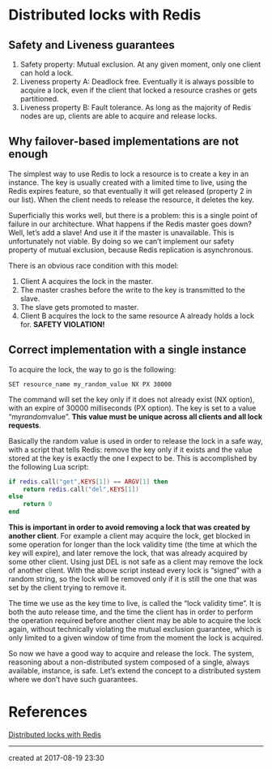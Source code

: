 # Distributed locks with Redis

## Safety and Liveness guarantees

1. Safety property: Mutual exclusion. At any given moment, only one client can hold a lock.
2. Liveness property A: Deadlock free. Eventually it is always possible to acquire a lock, even if the client that locked a resource crashes or gets partitioned.
3. Liveness property B: Fault tolerance. As long as the majority of Redis nodes are up, clients are able to acquire and release locks.



## Why failover-based implementations are not enough

The simplest way to use Redis to lock a resource is to create a key in an instance. The key is usually created with a limited time to live, using the Redis expires feature, so that eventually it will get released (property 2 in our list). When the client needs to release the resource, it deletes the key.

Superficially this works well, but there is a problem: this is a single point of failure in our architecture. What happens if the Redis master goes down? Well, let’s add a slave! And use it if the master is unavailable. This is unfortunately not viable. By doing so we can’t implement our safety property of mutual exclusion, because Redis replication is asynchronous.

There is an obvious race condition with this model:

1. Client A acquires the lock in the master.
2. The master crashes before the write to the key is transmitted to the slave.
3. The slave gets promoted to master.
4. Client B acquires the lock to the same resource A already holds a lock for. **SAFETY VIOLATION!**



## Correct implementation with a single instance

To acquire the lock, the way to go is the following:

```
SET resource_name my_random_value NX PX 30000
```

The command will set the key only if it does not already exist (NX option), with an expire of 30000 milliseconds (PX option). The key is set to a value “my*random*value”. **This value must be unique across all clients and all lock requests**.

Basically the random value is used in order to release the lock in a safe way, with a script that tells Redis: remove the key only if it exists and the value stored at the key is exactly the one I expect to be. This is accomplished by the following Lua script:

```lua
if redis.call("get",KEYS[1]) == ARGV[1] then
    return redis.call("del",KEYS[1])
else
    return 0
end
```

**This is important in order to avoid removing a lock that was created by another client**. For example a client may acquire the lock, get blocked in some operation for longer than the lock validity time (the time at which the key will expire), and later remove the lock, that was already acquired by some other client. Using just DEL is not safe as a client may remove the lock of another client. With the above script instead every lock is “signed” with a random string, so the lock will be removed only if it is still the one that was set by the client trying to remove it.

The time we use as the key time to live, is called the “lock validity time”. It is both the auto release time, and the time the client has in order to perform the operation required before another client may be able to acquire the lock again, without technically violating the mutual exclusion guarantee, which is only limited to a given window of time from the moment the lock is acquired.

So now we have a good way to acquire and release the lock. The system, reasoning about a non-distributed system composed of a single, always available, instance, is safe. Let’s extend the concept to a distributed system where we don’t have such guarantees.



# References

[Distributed locks with Redis](https://redis.io/topics/distlock)

---

created at 2017-08-19 23:30